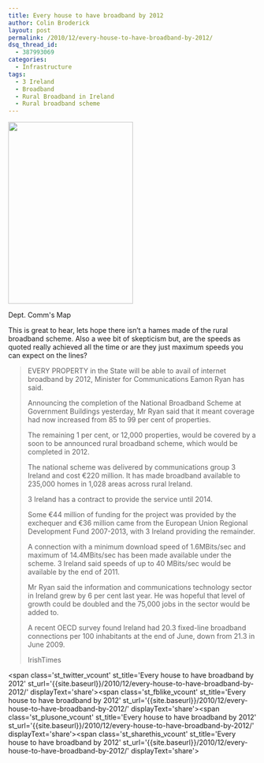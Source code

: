 ```yaml
---
title: Every house to have broadband by 2012
author: Colin Broderick
layout: post
permalink: /2010/12/every-house-to-have-broadband-by-2012/
dsq_thread_id:
  - 387993069
categories:
  - Infrastructure
tags:
  - 3 Ireland
  - Broadband
  - Rural Broadband in Ireland
  - Rural broadband scheme
---
```

<div id="attachment_1154" class="wp-caption alignleft" style="width: 263px">
  <a href="http://www.dcenr.gov.ie/NR/rdonlyres/77A236BC-F440-4AA9-89CC-FE82A1B4FC13/0/CompositeMap_Sept3_HighRes.pdf"><img class="size-large wp-image-1154 " title="CompositeMap_Sept3_HighRes" src="{{site.baseurl}}/wp-content/uploads/2010/12/CompositeMap_Sept3_HighRes-703x1024.jpg" alt="" width="253" height="368" /></a><p class="wp-caption-text">
    Dept. Comm's Map
  </p>
</div>

This is great to hear, lets hope there isn&#8217;t a hames made of the rural broadband scheme. Also a wee bit of skepticism but, are the speeds as quoted really achieved all the time or are they just maximum speeds you can expect on the lines?

> EVERY PROPERTY in the State will be able to avail of internet broadband by 2012, Minister for Communications Eamon Ryan has said.
> 
> Announcing the completion of the National Broadband Scheme at Government Buildings yesterday, Mr Ryan said that it meant coverage had now increased from 85 to 99 per cent of properties.
> 
> The remaining 1 per cent, or 12,000 properties, would be covered by a soon to be announced rural broadband scheme, which would be completed in 2012.
> 
> The national scheme was delivered by communications group 3 Ireland and cost €220 million. It has made broadband available to 235,000 homes in 1,028 areas across rural Ireland.
> 
> 3 Ireland has a contract to provide the service until 2014.
> 
> Some €44 million of funding for the project was provided by the exchequer and €36 million came from the European Union Regional Development Fund 2007-2013, with 3 Ireland providing the remainder.
> 
> A connection with a minimum download speed of 1.6MBits/sec and maximum of 14.4MBits/sec has been made available under the scheme. 3 Ireland said speeds of up to 40 MBits/sec would be available by the end of 2011.
> 
> Mr Ryan said the information and communications technology sector in Ireland grew by 6 per cent last year. He was hopeful that level of growth could be doubled and the 75,000 jobs in the sector would be added to.
> 
> A recent OECD survey found Ireland had 20.3 fixed-line broadband connections per 100 inhabitants at the end of June, down from 21.3 in June 2009.
> 
> IrishTimes

<span class='st\_twitter\_vcount' st\_title='Every house to have broadband by 2012' st\_url='{{site.baseurl}}/2010/12/every-house-to-have-broadband-by-2012/' displayText='share'></span><span class='st\_fblike\_vcount' st\_title='Every house to have broadband by 2012' st\_url='{{site.baseurl}}/2010/12/every-house-to-have-broadband-by-2012/' displayText='share'></span><span class='st\_plusone\_vcount' st\_title='Every house to have broadband by 2012' st\_url='{{site.baseurl}}/2010/12/every-house-to-have-broadband-by-2012/' displayText='share'></span><span class='st\_sharethis\_vcount' st\_title='Every house to have broadband by 2012' st\_url='{{site.baseurl}}/2010/12/every-house-to-have-broadband-by-2012/' displayText='share'></span>